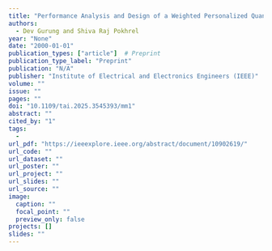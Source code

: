 ```yaml
---
title: "Performance Analysis and Design of a Weighted Personalized Quantum Federated Learning"
authors:
  - Dev Gurung and Shiva Raj Pokhrel
year: "None"
date: "2000-01-01"
publication_types: ["article"]  # Preprint
publication_type_label: "Preprint"
publication: "N/A"
publisher: "Institute of Electrical and Electronics Engineers (IEEE)"
volume: ""
issue: ""
pages: ""
doi: "10.1109/tai.2025.3545393/mm1"
abstract: ""
cited_by: "1"
tags:
  - 
url_pdf: "https://ieeexplore.ieee.org/abstract/document/10902619/"
url_code: ""
url_dataset: ""
url_poster: ""
url_project: ""
url_slides: ""
url_source: ""
image:
  caption: ""
  focal_point: ""
  preview_only: false
projects: []
slides: ""
---
```

